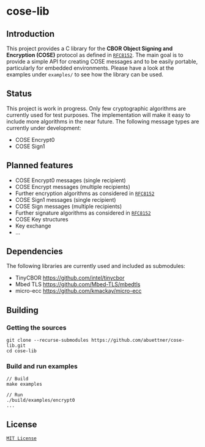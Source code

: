 # cose-lib

## Introduction
This project provides a C library for the **CBOR Object Signing and Encryption (COSE)** protocol as defined in [`RFC8152`](https://www.rfc-editor.org/rfc/rfc8152.html). The main goal is to provide a simple API for creating COSE messages and to be easily portable, particularly for embedded environments. Please have a look at the examples under `examples/` to see how the library can be used.

## Status
This project is work in progress. Only few cryptographic algorithms are currently used for test purposes. The implementation will make it easy to include more algorithms in the near future. The following message types are currently under development:
* COSE Encrypt0
* COSE Sign1

## Planned features
* COSE Encrypt0 messages (single recipient)
* COSE Encrypt messages (multiple recipients)
* Further encryption algorithms as considered in [`RFC8152`](https://www.rfc-editor.org/rfc/rfc8152.html)
* COSE Sign1 messages (single recipient)
* COSE Sign messages (multiple recipients)
* Further signature algorithms as considered in [`RFC8152`](https://www.rfc-editor.org/rfc/rfc8152.html)
* COSE Key structures
* Key exchange
* ...


## Dependencies
The following libraries are currently used and included as submodules:
* TinyCBOR https://github.com/intel/tinycbor
* Mbed TLS https://github.com/Mbed-TLS/mbedtls
* micro-ecc https://github.com/kmackay/micro-ecc

## Building

### Getting the sources
```
git clone --recurse-submodules https://github.com/abuettner/cose-lib.git
cd cose-lib
```

### Build and run examples
```
// Build
make examples

// Run
./build/examples/encrypt0
...
```

## License
[`MIT License`](https://github.com/abuettner/cose-lib/blob/main/LICENSE)
